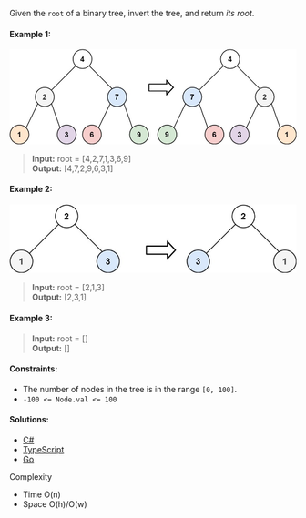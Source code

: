 Given the `root` of a binary tree, invert the tree, and return _its root_.

#### Example 1:

![](/binary-tree-general/invert-binary-tree/img/example1.png)

> **Input:** root = [4,2,7,1,3,6,9]  
> **Output:** [4,7,2,9,6,3,1]

#### Example 2:

![](/binary-tree-general/invert-binary-tree/img/example2.png)

> **Input:** root = [2,1,3]  
> **Output:** [2,3,1]

#### Example 3:

> **Input:** root = []  
> **Output:** []

#### Constraints:

- The number of nodes in the tree is in the range `[0, 100]`.
- `-100 <= Node.val <= 100`

 #### Solutions:

- [C#](/binary-tree-general/invert-binary-tree/invert-binary-tree.cs)
- [TypeScript](/binary-tree-general/invert-binary-tree/invert-binary-tree.ts)
- [Go](/binary-tree-general/invert-binary-tree/invert-binary-tree.go)

Complexity
- Time O(n)
- Space O(h)/O(w)